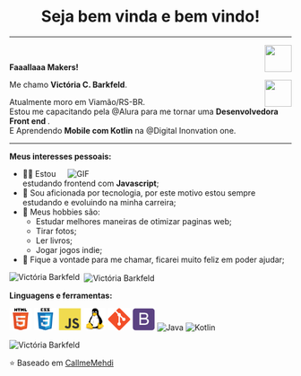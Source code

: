 <h1 align="center"> Seja bem vinda e bem vindo! </h1>
<hr />
<a href="https://github.com/vicbarkfeld" target="_blank">
  <img align="right" src="https://cdn.iconscout.com/icon/free/png-256/github-108-438008.png" width="48px" height="48px">
</a><br />
<p align="left" > 
  <b>Faaallaaa Makers!</b>
</p>
<a href="https://www.linkedin.com/in/victoria-barkfeld/" target="_blank">
  <img align="right" src="https://i.ibb.co/Kx2GSrT/linkedin.png" width="48px" height="48px">
</a>
<p align="left" >
Me chamo <b> Victória C. Barkfeld</b>.
</p>

Atualmente moro em Viamão/RS-BR.<br />
Estou me capacitando pela @Alura para me tornar uma <b>Desenvolvedora Front end </b>. <br />
E Aprendendo <b>Mobile com Kotlin</b> na @Digital Inonvation one.
</p>

<hr />

**Meus interesses pessoais:**

<img align="right" alt="GIF" src="https://octocat-generator-assets.githubusercontent.com/my-octocat-1624478548998.png" width="400px" />

- 👩‍💻 Estou estudando frontend com **Javascript**;
- 💼 Sou aficionada por tecnologia, por este motivo estou sempre estudando e evoluindo na minha carreira;
- 👾 Meus hobbies são: 
  - Estudar melhores maneiras de otimizar paginas web; 
  - Tirar fotos;
  - Ler livros;
  - Jogar jogos indie;
- 💬 Fique a vontade para me chamar, ficarei muito feliz em poder ajudar;

<p>
  <img align="left" src="https://github-readme-stats.vercel.app/api/top-langs/?username=vicbarkfeld&layout=compact&theme=graywhite&title_color=268bd2" alt="Victória Barkfeld" />
</p>
<p>&nbsp;
  <img align="center" src="https://github-readme-stats.vercel.app/api?username=vicbarkfeld&count_private=true&show_icons=true&theme=graywhite&icon_color=268bd2&title_color=268bd2" alt="Victória Barkfeld" />
</p>

**Linguagens e ferramentas:**  

<p align="left">
<img src="https://raw.githubusercontent.com/devicons/devicon/master/icons/html5/html5-original-wordmark.svg" alt="html5" width="40" height="40"/> 
<img src="https://raw.githubusercontent.com/devicons/devicon/master/icons/css3/css3-original-wordmark.svg" alt="css3" width="40" height="40"/> 
<img src="https://raw.githubusercontent.com/devicons/devicon/master/icons/javascript/javascript-original.svg" alt="javascript" width="40" height="40"/> 
<img src="https://raw.githubusercontent.com/devicons/devicon/master/icons/linux/linux-original.svg" alt="linux" width="40" height="40" />
<img src="https://raw.githubusercontent.com/devicons/devicon/master/icons/git/git-original.svg" alt="git" width="40" height="40"/> 
<img src="https://raw.githubusercontent.com/devicons/devicon/master/icons/bootstrap/bootstrap-plain.svg" alt="Bootstrap" width="40" height="40" />
<img src="https://cdn.icon-icons.com/icons2/2415/PNG/512/java_original_wordmark_logo_icon_146459.png" alt="Java" width="40" height="40" />
<img src="https://cdn.icon-icons.com/icons2/2107/PNG/512/file_type_kotlin_icon_130487.png" alt="Kotlin" width="40" height="40" />
</p>




<p align="left"> <img src="https://komarev.com/ghpvc/?username=vicbarkfeld" alt="Victória Barkfeld" /> </p>

⭐️ Baseado em [CallmeMehdi](https://github.com/CallmeMehdi)
